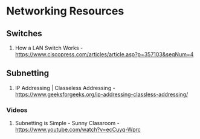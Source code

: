# Networking Resources

## Switches

1. How a LAN Switch Works - <https://www.ciscopress.com/articles/article.asp?p=357103&seqNum=4>

## Subnetting

1. IP Addressing | Classeless Addressing - <https://www.geeksforgeeks.org/ip-addressing-classless-addressing/>

### Videos

1. Subnetting is Simple - Sunny Classroom - <https://www.youtube.com/watch?v=ecCuyq-Wprc>
